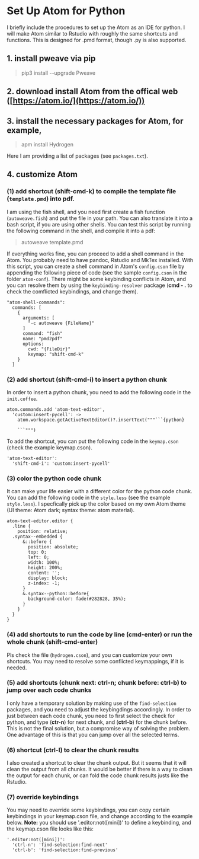 # Set Up Atom for Python

I briefly include the procedures to set up the Atom as an IDE for python. I will make Atom similar to Rstudio with roughly the same shortcuts and functions. This is designed for .pmd format, though .py is also supported.

## 1. install pweave via pip

> pip3 install --upgrade Pweave

## 2. download install Atom from the offical web ([https://atom.io/](https://atom.io/))

## 3. install the necessary packages for Atom, for example,  

> apm install Hydrogen

Here I am providing a list of packages (see `packages.txt`).

## 4. customize Atom

### (1) add shortcut (__shift-cmd-k__) to compile the template file (`template.pmd`) into pdf. 

I am using the fish shell, and you need first create a fish function (`autoweave.fish`) and put the file in your path. You can also translate it into a bash script, if you are using other shells. You can test this script by running the following command in the shell, and compile it into a pdf:

> autoweave template.pmd

If everything works fine, you can proceed to add a shell command in the Atom. You probably need to have pandoc, Rstudio and MkTex installed. With this script, you can create a shell command in Atom's `config.cson` file by appending the following piece of code (see the sample `config.cson` in the folder `atom-conf`). There might be some keybinding conflicts in Atom, and you can resolve them by using the `keybinding-resolver` package (__cmd - .__ to check the comflicted keybindings, and change them). 

```{r remedy001}
"atom-shell-commands":
  commands: [
    {
      arguments: [
        "-c autoweave {FileName}"
      ]
      command: "fish"
      name: "pmd2pdf"
      options:
        cwd: "{FileDir}"
        keymap: "shift-cmd-k"
    }
  ]
```

### (2) add shortcut (__shift-cmd-i__) to insert a python chunk

In order to insert a python chunk, you need to add the following code in the `init.coffee`.

```{r remedy001}
atom.commands.add 'atom-text-editor',
  'custom:insert-pycell': ->
    atom.workspace.getActiveTextEditor()?.insertText("""```{python}

	```""")
```

To add the shortcut, you can put the following code in the `keymap.cson` (check the example keymap.cson).

```{r remedy001}
'atom-text-editor':
  'shift-cmd-i': 'custom:insert-pycell'
```

### (3) color the python code chunk

It can make your life easier with a different color for the python code chunk. You can add the following code in the `style.less` (see the example `style.less`). I specfically pick up the color based on my own Atom theme (UI theme: Atom dark; syntax theme: atom material).

```{r remedy001}
atom-text-editor.editor {
  .line {
    position: relative;
  .syntax--embedded {
      &::before {
        position: absolute;
        top: 0;
        left: 0;
        width: 100%;
        height: 200%;
        content: '';
        display: block;
        z-index: -1;
      }
      &.syntax--python::before{
        background-color: fade(#282828, 35%);
      }
    }
  }
}
```

### (4) add shortcuts to run the code by line (__cmd-enter__) or run the whole chunk (__shift-cmd-enter__)

Pls check the file (`hydrogen.cson`), and you can customize your own shortcuts. You may need to resolve some conflicted keymappings, if it is needed.

### (5) add shortcuts (chunk next: ctrl-n; chunk before: ctrl-b) to jump over each code chunks

I only have a temporary solution by making use of the `find-selection` packages, and you need to adjust the keybingdings accordingly. In order to just between each code chunk, you need to first select the check for python, and type (__ctr-n__) for next chunk, and (__ctrl-b__) for the chunk before. This is not the final solution, but a compromise way of solving the problem. One advantage of this is that you can jump over all the selected terms.

### (6) shortcut (__ctrl-l__) to clear the chunk results

I also created a shortcut to clear the chunk output. But it seems that it will clean the output from all chunks. It would be better if there is a way to clean the output for each chunk, or can fold the code chunk results justs like the Rstudio. 

### (7) override keybindings

You may need to override some keybindings, you can copy certain keybindings in your keymap.cson file, and change according to the example below. __Note:__ you should use '.editor:not([mini])' to define a keybinding, and the keymap.cson file looks like this:

```{r remedy001}
'.editor:not([mini])':
  'ctrl-n': 'find-selection:find-next'
  'ctrl-b': 'find-selection:find-previous'
```

